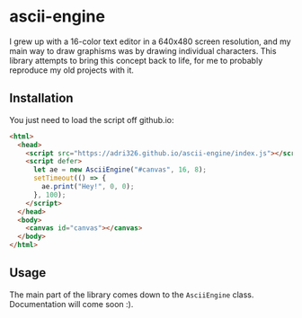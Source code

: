 # ascii-engine

I grew up with a 16-color text editor in a 640x480 screen resolution, and my main way to draw graphisms was by drawing individual characters.
This library attempts to bring this concept back to life, for me to probably reproduce my old projects with it.

## Installation

You just need to load the script off github.io:

```html
<html>
  <head>
    <script src="https://adri326.github.io/ascii-engine/index.js"></script>
    <script defer>
      let ae = new AsciiEngine("#canvas", 16, 8);
      setTimeout(() => {
        ae.print("Hey!", 0, 0);
      }, 100);
    </script>
  </head>
  <body>
    <canvas id="canvas"></canvas>
  </body>
</html>
```

## Usage

The main part of the library comes down to the `AsciiEngine` class. Documentation will come soon :).

